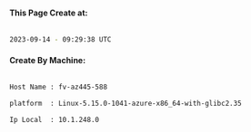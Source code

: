 
   
#### This Page Create at:

```bash

2023-09-14 - 09:29:38 UTC

```

#### Create By Machine:

```bash

Host Name : fv-az445-588

platform  : Linux-5.15.0-1041-azure-x86_64-with-glibc2.35

Ip Local  : 10.1.248.0

```

